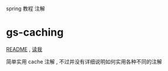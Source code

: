 spring 教程 注解 

# gs-caching

[README](gs-caching/README.adoc) , 
[读我](gs-caching/README.zh.adoc)

简单实用 cache 注解 , 不过并没有详细说明如何实用各种不同的注解

